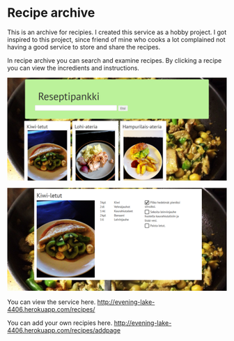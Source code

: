 
# Recipe archive

This is an archive for recipies. I created this service as a hobby project.
I got inspired to this project, since friend of mine who cooks a lot complained not having a good service to store and share the recipes.

In recipe archive you can search and examine recipes.
By clicking a recipe you can view the incredients and instructions.

![screenshot](https://github.com/liiza/food/blob/master/screenshots/recipes2.png)

![screenshot2](https://github.com/liiza/food/blob/master/screenshots/recipes.png)

You can view the service here.
http://evening-lake-4406.herokuapp.com/recipes/

You can add your own recipies here.
http://evening-lake-4406.herokuapp.com/recipes/addpage

